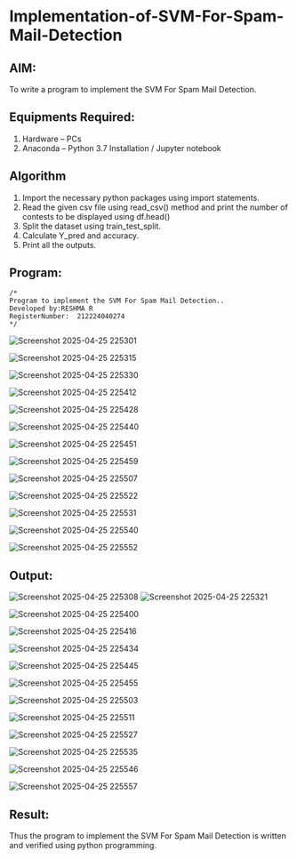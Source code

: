 # Implementation-of-SVM-For-Spam-Mail-Detection

## AIM:
To write a program to implement the SVM For Spam Mail Detection.

## Equipments Required:
1. Hardware – PCs
2. Anaconda – Python 3.7 Installation / Jupyter notebook

## Algorithm
1. Import the necessary python packages using import statements. 
2. Read the given csv file using read_csv() method and print the number of contests to be displayed using df.head()
3. Split the dataset using train_test_split.
4. Calculate Y_pred and accuracy.
5. Print all the outputs.
## Program:
```
/*
Program to implement the SVM For Spam Mail Detection..
Developed by:RESHMA R 
RegisterNumber:  212224040274
*/
```
![Screenshot 2025-04-25 225301](https://github.com/user-attachments/assets/22cc69c2-80c0-4981-b941-756ec0c92f18)


![Screenshot 2025-04-25 225315](https://github.com/user-attachments/assets/a81651f6-cf36-4a4e-a6ad-d04a72522542)

![Screenshot 2025-04-25 225330](https://github.com/user-attachments/assets/3d29f575-6c72-4de8-818c-456d3f41c5a7)

![Screenshot 2025-04-25 225412](https://github.com/user-attachments/assets/8aaab49f-4c30-4c93-90a7-3db2cd23d666)

![Screenshot 2025-04-25 225428](https://github.com/user-attachments/assets/75a43e64-e784-4031-8f03-1eff634d49ab)

![Screenshot 2025-04-25 225440](https://github.com/user-attachments/assets/316384d4-c401-402d-82bd-4aaed63738bf)

![Screenshot 2025-04-25 225451](https://github.com/user-attachments/assets/d3b768f5-d2cb-4ed8-91e8-16bf655fac49)


![Screenshot 2025-04-25 225459](https://github.com/user-attachments/assets/44b902e9-e198-4dd2-9d15-fb598cc10f6f)

![Screenshot 2025-04-25 225507](https://github.com/user-attachments/assets/d4bae996-0403-4cb5-a30e-2623c6a76b9e)

![Screenshot 2025-04-25 225522](https://github.com/user-attachments/assets/59b67d9e-6a15-44f0-8b1a-0be2006f9080)

![Screenshot 2025-04-25 225531](https://github.com/user-attachments/assets/39fd40eb-04ce-4bd8-9263-b98f025b56cd)

![Screenshot 2025-04-25 225540](https://github.com/user-attachments/assets/d29ede60-7d21-418b-8d61-f21749efcfe6)

![Screenshot 2025-04-25 225552](https://github.com/user-attachments/assets/a3b0c607-ec28-4f5a-bcac-c186907cc2c0)

## Output:
![Screenshot 2025-04-25 225308](https://github.com/user-attachments/assets/a0cdf728-3370-4ec3-9dc5-363a801f79cf)
![Screenshot 2025-04-25 225321](https://github.com/user-attachments/assets/e52fb53f-d3c8-4683-97a0-292989746ca8)


![Screenshot 2025-04-25 225400](https://github.com/user-attachments/assets/7c16ec16-4b71-4c7e-8446-b5dae7d7e313)

![Screenshot 2025-04-25 225416](https://github.com/user-attachments/assets/c60a7c45-b96f-4196-9126-cee61dbf07e6)


![Screenshot 2025-04-25 225434](https://github.com/user-attachments/assets/50d113ce-a03c-4247-b4ae-25db7dc21eae)


![Screenshot 2025-04-25 225445](https://github.com/user-attachments/assets/bc18fbd4-108b-406f-aa13-6dfcd688a8ce)


![Screenshot 2025-04-25 225455](https://github.com/user-attachments/assets/e24aa804-c9ac-47ad-aa20-0d8c4471e67c)


![Screenshot 2025-04-25 225503](https://github.com/user-attachments/assets/443462f2-8536-49c7-bfd6-c6482f875213)


![Screenshot 2025-04-25 225511](https://github.com/user-attachments/assets/2a603026-fe9c-411e-99bc-d5b4ff31b399)


![Screenshot 2025-04-25 225527](https://github.com/user-attachments/assets/d2d61f96-8ec0-4dfb-863b-747feeba8ce2)


![Screenshot 2025-04-25 225535](https://github.com/user-attachments/assets/f35beefe-8932-4c05-b3e3-5025a8c450d5)


![Screenshot 2025-04-25 225546](https://github.com/user-attachments/assets/dbfff078-3e3b-43be-a2e7-fe11be6203fb)


![Screenshot 2025-04-25 225557](https://github.com/user-attachments/assets/9514c96e-23bc-4e82-be9e-039bab3970fb)



## Result:
Thus the program to implement the SVM For Spam Mail Detection is written and verified using python programming.
